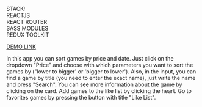 STACK: </br>
REACTJS</br>
REACT ROUTER</br>
SASS MODULES</br>
REDUX TOOLKIT</br>

<a href="https://maxim-gumeniuk.github.io/iteam/">DEMO LINK</a>

In this app you can sort games by price and date. Just click on the dropdown "Price" and choose with which parameters you want to sort the games by ("lower to bigger' or 'bigger to lower'). Also, in the input, you can find a game by title (you need to enter the exact name), just write the name and press "Search". You can see more information about the game by clicking on the card. Add games to the like list by clicking the heart. Go to favorites games by pressing the button with title "Like List".
